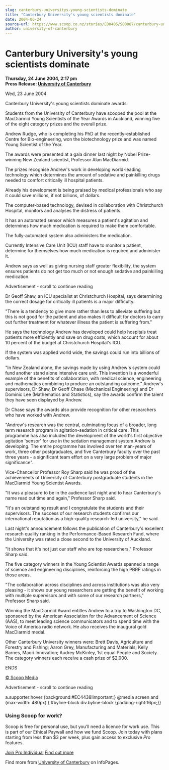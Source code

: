 ```yaml
---
slug: canterbury-universitys-young-scientists-dominate
title: "Canterbury University's young scientists dominate"
date: 2004-06-24
source-url: https://www.scoop.co.nz/stories/ED0406/S00087/canterbury-universitys-young-scientists-dominate.htm
author: university-of-canterbury
---
```

Canterbury University's young scientists dominate
=================================================

**Thursday, 24 June 2004, 2:17 pm**  
**Press Release: [University of Canterbury](https://info.scoop.co.nz/University_of_Canterbury)**

Wed, 23 June 2004

Canterbury University's young scientists dominate awards

Students from the University of Canterbury have scooped the pool at the MacDiarmid Young Scientists of the Year Awards in Auckland, winning five of the eight category prizes and the overall prize.

Andrew Rudge, who is completing his PhD at the recently-established Centre for Bio-engineering, won the biotechnology prize and was named Young Scientist of the Year.

The awards were presented at a gala dinner last night by Nobel Prize-winning New Zealand scientist, Professor Alan MacDiarmid.

The prizes recognise Andrew's work in developing world-leading technology which determines the amount of sedative and painkilling drugs needed to comfort critically ill hospital patients.

Already his development is being praised by medical professionals who say it could save millions, if not billions, of dollars.

The computer-based technology, devised in collaboration with Christchurch Hospital, monitors and analyses the distress of patients.

It has an automated sensor which measures a patient's agitation and determines how much medication is required to make them comfortable.

The fully-automated system also administers the medication.

Currently Intensive Care Unit (ICU) staff have to monitor a patient, determine for themselves how much medication is required and administer it.

Andrew says as well as giving nursing staff greater flexibility, the system ensures patients do not get too much or not enough sedative and painkilling medication.

Advertisement - scroll to continue reading





Dr Geoff Shaw, an ICU specialist at Christchurch Hospital, says determining the correct dosage for critically ill patients is a major difficulty.

\"There is a tendency to give more rather than less to alleviate suffering but this is not good for the patient and also makes it difficult for doctors to carry out further treatment for whatever illness the patient is suffering from."

He says the technology Andrew has developed could help hospitals treat patients more efficiently and save on drug costs, which account for about 10 percent of the budget at Christchurch Hospital's ICU.

If the system was applied world wide, the savings could run into billions of dollars.

"In New Zealand alone, the savings made by using Andrew's system could fund another stand alone intensive care unit. This invention is a wonderful example of the benefits of collaboration, with medical science, engineering and mathematics combining to produce an outstanding outcome." Andrew's supervisors, Dr Shaw, Dr Geoff Chase (Mechanical Engineering) and Dr Dominic Lee (Mathematics and Statistics), say the awards confirm the talent they have seen displayed by Andrew.

Dr Chase says the awards also provide recognition for other researchers who have worked with Andrew.

"Andrew's research was the central, culminating focus of a broader, long term research program in agitation-sedation in critical care. This programme has also included the development of the world's first objective agitation 'sensor' for use in the sedation management system Andrew is developing. The entire programme has involved over ten man-years of work, three other postgraduates, and five Canterbury faculty over the past three years - a significant team effort on a very large problem of major significance".

Vice-Chancellor Professor Roy Sharp said he was proud of the achievements of University of Canterbury postgraduate students in the MacDiarmid Young Scientist Awards.

"It was a pleasure to be in the audience last night and to hear Canterbury's name read out time and again," Professor Sharp said.

"It's an outstanding result and I congratulate the students and their supervisors. The success of our research students confirms our international reputation as a high-quality research-led university," he said.

Last night's announcement follows the publication of Canterbury's excellent research quality ranking in the Performance-Based Research Fund, where the University was rated a close second to the University of Auckland.

"It shows that it's not just our staff who are top researchers," Professor Sharp said.

The five category winners in the Young Scientist Awards spanned a range of science and engineering disciplines, reinforcing the high PBRF ratings in those areas.

"The collaboration across disciplines and across institutions was also very pleasing - it shows our young researchers are getting the benefit of working with multiple supervisors and with some of our research partners," Professor Sharp said.

Winning the MacDiarmid Award entitles Andrew to a trip to Washington DC, sponsored by the American Association for the Advancement of Science (AAS), to meet leading science communicators and to spend time with the Voice of America radio network. He also receives the inaugural gold MacDiarmid medal.

Other Canterbury University winners were: Brett Davis, Agriculture and Forestry and Fishing; Aaron Grey, Manufacturing and Materials; Kelly Barnes, Maori Innovation; Audrey McKinley, 1st equal People and Society. The category winners each receive a cash prize of $2,000.

ENDS

  

[© Scoop Media](http://www.scoop.co.nz/about/terms.html)  

Advertisement - scroll to continue reading



a.supporter:hover {background:#EC4438!important;} @media screen and (max-width: 480px) { #byline-block div.byline-block {padding-right:16px;}}

### Using Scoop for work?

Scoop is free for personal use, but you’ll need a licence for work use. This is part of our Ethical Paywall and how we fund Scoop. Join today with plans starting from less than $3 per week, plus gain access to exclusive _Pro_ features.  
  
[Join Pro Individual](https://pro.scoop.co.nz/Individual/?from=ProIn24) [Find out more](https://pro.scoop.co.nz/using-scoop-for-work/?from=ProIn24)

Find more from [University of Canterbury](https://info.scoop.co.nz/University_of_Canterbury) on InfoPages.